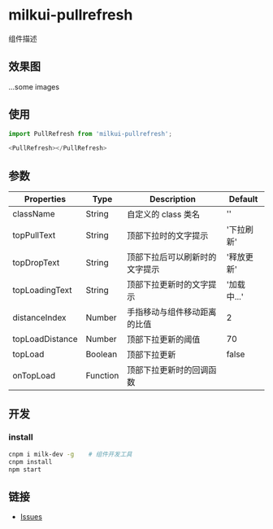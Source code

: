 # milkui-pullrefresh

组件描述

## 效果图

...some images

## 使用

```js
import PullRefresh from 'milkui-pullrefresh';

<PullRefresh></PullRefresh>
```

## 参数

| Properties | Type | Description | Default |
| -- | -- | -- | -- |
| className | String | 自定义的 class 类名 | '' |
| topPullText | String | 顶部下拉时的文字提示 | '下拉刷新' |
| topDropText | String | 顶部下拉后可以刷新时的文字提示 | '释放更新' |
| topLoadingText | String | 顶部下拉更新时的文字提示 | '加载中...' |
| distanceIndex | Number | 手指移动与组件移动距离的比值 | 2 |
| topLoadDistance | Number | 顶部下拉更新的阈值 | 70 |
| topLoad | Boolean | 顶部下拉更新 | false |
| onTopLoad | Function | 顶部下拉更新时的回调函数 |  |

## 开发

### install

```bash
cnpm i milk-dev -g    # 组件开发工具
cnpm install
npm start
```

## 链接

- [Issues](https://github.com/milk-ui/milkui-pullrefresh/issues)
